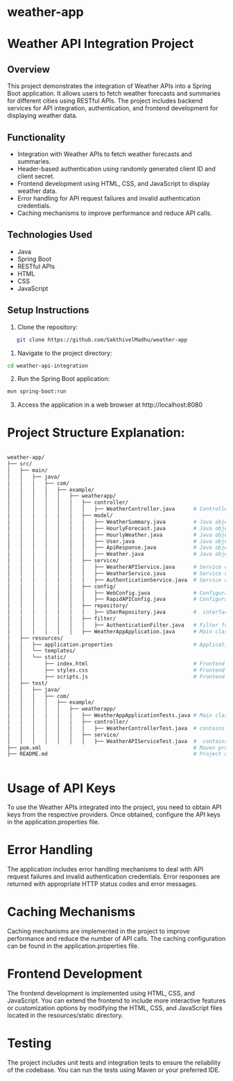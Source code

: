 # weather-app

# Weather API Integration Project

## Overview

This project demonstrates the integration of Weather APIs into a Spring Boot application. It allows users to fetch weather forecasts and summaries for different cities using RESTful APIs. The project includes backend services for API integration, authentication, and frontend development for displaying weather data.

## Functionality

- Integration with Weather APIs to fetch weather forecasts and summaries.
- Header-based authentication using randomly generated client ID and client secret.
- Frontend development using HTML, CSS, and JavaScript to display weather data.
- Error handling for API request failures and invalid authentication credentials.
- Caching mechanisms to improve performance and reduce API calls.

## Technologies Used

- Java
- Spring Boot
- RESTful APIs
- HTML
- CSS
- JavaScript

## Setup Instructions

1. Clone the repository:

```bash
   git clone https://github.com/SakthivelMadhu/weather-app
```

1. Navigate to the project directory:
```bash
cd weather-api-integration
```

2. Run the Spring Boot application:
```bash
mvn spring-boot:run
```

3. Access the application in a web browser at http://localhost:8080


# Project  Structure Explanation:

```bash

weather-app/
├── src/
│   ├── main/
│   │   ├── java/
│   │   │   ├── com/
│   │   │   │   ├── example/
│   │   │   │   │   ├── weatherapp/
│   │   │   │   │   │   ├── controller/
│   │   │   │   │   │   │   ├── WeatherController.java      # Controller class to handle HTTP requests
│   │   │   │   │   │   ├── model/
│   │   │   │   │   │   │   ├── WeatherSummary.java         # Java object for weather summary
│   │   │   │   │   │   │   ├── HourlyForecast.java         # Java object for hourly forecast
│   │   │   │   │   │   │   ├── HourlyWeather.java          # Java object for hourly weather details
│   │   │   │   │   │   │   ├── User.java                   # Java object for User details
│   │   │   │   │   │   │   ├── ApiResponse.java            # Java object for api response details
│   │   │   │   │   │   │   ├── Weather.java                # Java object for  weather details
│   │   │   │   │   │   ├── service/
│   │   │   │   │   │   │   ├── WeatherAPIService.java      # Service class to integrate Weather API
│   │   │   │   │   │   │   ├── WeatherService.java         # Service class to integrate Weather 
│   │   │   │   │   │   │   ├── AuthenticationService.java  # Service class for header-based authentication
│   │   │   │   │   │   ├── config/
│   │   │   │   │   │   │   ├── WebConfig.java              # Configuration class for filters/interceptors
│   │   │   │   │   │   │   ├── RapidAPIConfig.java         # Configuration class for RapidAPI integration
│   │   │   │   │   │   ├── repository/
│   │   │   │   │   │   │   ├── USerRepository.java         #  interface to fetch a user by their client ID.
│   │   │   │   │   │   ├── filter/
│   │   │   │   │   │   │   ├── AuthenticationFilter.java   # Filter for header-based authentication
│   │   │   │   │   │   ├── WeatherAppApplication.java      # Main class to run Spring Boot application
│   ├── resources/
│   │   ├── application.properties                          # Application properties file
│   │   └── templates/
│   │   └── static/
│   │       ├── index.html                                  # Frontend HTML file
│   │       ├── styles.css                                  # Frontend CSS file
│   │       ├── scripts.js                                  # Frontend JavaScript file
│   ├── test/
│   │   ├── java/
│   │   │   ├── com/
│   │   │   │   ├── example/
│   │   │   │   │   ├── weatherapp/
│   │   │   │   │   │   ├── WeatherAppApplicationTests.java # Main class to run Spring Boot test application
│   │   │   │   │   │   ├── controller/
│   │   │   │   │   │   │   ├── WeatherControllerTest.java  # contains unit tests for the WeatherController class.
│   │   │   │   │   │   ├── service/
│   │   │   │   │   │   │   ├── WeatherAPIServiceTest.java  #  contains unit tests for the WeatherAPIService class
├── pom.xml                                                 # Maven project configuration file
├── README.md                                               # Project documentation



```




# Usage of API Keys
To use the Weather APIs integrated into the project, you need to obtain API keys from the respective providers. Once obtained, configure the API keys in the application.properties file.

# Error Handling
The application includes error handling mechanisms to deal with API request failures and invalid authentication credentials. Error responses are returned with appropriate HTTP status codes and error messages.

# Caching Mechanisms
Caching mechanisms are implemented in the project to improve performance and reduce the number of API calls. The caching configuration can be found in the application.properties file.

# Frontend Development
The frontend development is implemented using HTML, CSS, and JavaScript. You can extend the frontend to include more interactive features or customization options by modifying the HTML, CSS, and JavaScript files located in the resources/static directory.

# Testing
The project includes unit tests and integration tests to ensure the reliability of the codebase. You can run the tests using Maven or your preferred IDE.
```